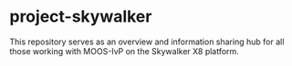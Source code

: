 # project-skywalker
This repository serves as an overview and information sharing hub for all those working with MOOS-IvP on the Skywalker X8 platform. 
